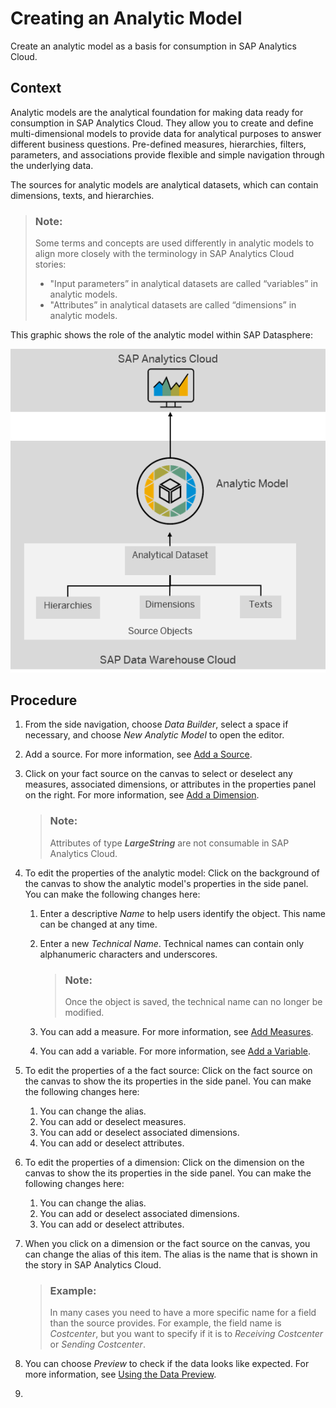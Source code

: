 <!-- loioe5fbe9e2cb93484dab8b1963145e565f -->

# Creating an Analytic Model

Create an analytic model as a basis for consumption in SAP Analytics Cloud.



## Context

Analytic models are the analytical foundation for making data ready for consumption in SAP Analytics Cloud. They allow you to create and define multi-dimensional models to provide data for analytical purposes to answer different business questions. Pre-defined measures, hierarchies, filters, parameters, and associations provide flexible and simple navigation through the underlying data.

The sources for analytic models are analytical datasets, which can contain dimensions, texts, and hierarchies.

> ### Note:  
> Some terms and concepts are used differently in analytic models to align more closely with the terminology in SAP Analytics Cloud stories:
> 
> -   "Input parameters” in analytical datasets are called “variables” in analytic models.
> -   "Attributes” in analytical datasets are called “dimensions” in analytic models.

This graphic shows the role of the analytic model within SAP Datasphere:

 ![The graphic has an explanatory text.](images/DWC_-_analytic_model_5e78571.png) 



## Procedure

1.  From the side navigation, choose *Data Builder*, select a space if necessary, and choose *New Analytic Model* to open the editor.

2.  Add a source. For more information, see [Add a Source](add-a-source-27075ee.md).

3.  Click on your fact source on the canvas to select or deselect any measures, associated dimensions, or attributes in the properties panel on the right. For more information, see [Add a Dimension](add-a-dimension-4caf098.md).

    > ### Note:  
    > Attributes of type ***LargeString*** are not consumable in SAP Analytics Cloud.

4.  To edit the properties of the analytic model: Click on the background of the canvas to show the analytic model's properties in the side panel. You can make the following changes here:

    1.  Enter a descriptive *Name* to help users identify the object. This name can be changed at any time.

    2.  Enter a new *Technical Name*. Technical names can contain only alphanumeric characters and underscores.

        > ### Note:  
        > Once the object is saved, the technical name can no longer be modified.

    3.  You can add a measure. For more information, see [Add Measures](add-measures-e4cc3e8.md).
    4.  You can add a variable. For more information, see [Add a Variable](add-a-variable-cdd8fa0.md).

5.  To edit the properties of a the fact source: Click on the fact source on the canvas to show the its properties in the side panel. You can make the following changes here:

    1.  You can change the alias.
    2.  You can add or deselect measures.
    3.  You can add or deselect associated dimensions.
    4.  You can add or deselect attributes.

6.  To edit the properties of a dimension: Click on the dimension on the canvas to show the its properties in the side panel. You can make the following changes here:

    1.  You can change the alias.
    2.  You can add or deselect associated dimensions.
    3.  You can add or deselect attributes.

7.  When you click on a dimension or the fact source on the canvas, you can change the alias of this item. The alias is the name that is shown in the story in SAP Analytics Cloud.

    > ### Example:  
    > In many cases you need to have a more specific name for a field than the source provides. For example, the field name is *Costcenter*, but you want to specify if it is to *Receiving Costcenter* or *Sending Costcenter*.

8.  You can choose *Preview* to check if the data looks like expected. For more information, see [Using the Data Preview](using-the-data-preview-9f1fa73.md).

9.  
